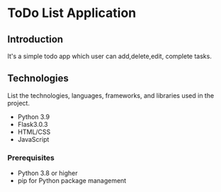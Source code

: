 # ToDo List Application

## Introduction
It's a simple todo app which user can add,delete,edit, complete tasks. 

## Technologies
List the technologies, languages, frameworks, and libraries used in the project.
- Python 3.9
- Flask3.0.3
- HTML/CSS
- JavaScript


### Prerequisites
- Python 3.8 or higher
- pip for Python package management

